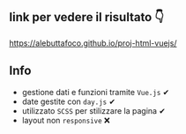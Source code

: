 ## link per vedere il risultato 👇
https://alebuttafoco.github.io/proj-html-vuejs/

## Info
- gestione dati e funzioni tramite `Vue.js` ✔
- date gestite con `day.js` ✔
- utilizzato `SCSS` per stilizzare la pagina ✔
- layout non `responsive` ❌ 
